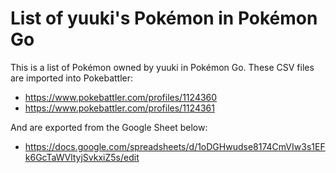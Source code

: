 # List of yuuki's Pokémon in Pokémon Go

This is a list of Pokémon owned by yuuki in Pokémon Go. These CSV files are imported into Pokebattler:

* https://www.pokebattler.com/profiles/1124360
* https://www.pokebattler.com/profiles/1124361

And are exported from the Google Sheet below:

* https://docs.google.com/spreadsheets/d/1oDGHwudse8174CmVIw3s1EFk6GcTaWVltyjSvkxiZ5s/edit
